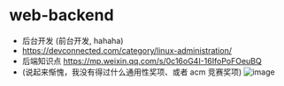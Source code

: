 # web-backend
- 后台开发 (前台开发, hahaha)
- https://devconnected.com/category/linux-administration/
- 后端知识点 https://mp.weixin.qq.com/s/0c16oG4I-16IfoPoFOeuBQ
- (说起来惭愧，我没有得过什么通用性奖项、或者 acm 竞赛奖项)
![image](https://user-images.githubusercontent.com/20805657/158007575-8f144163-0c52-4cd9-bdd8-a694fa075c07.png)

